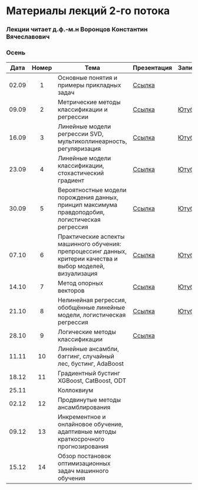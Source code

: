 # Материалы лекций 2-го потока

### Лекции читает д.ф.-м.н Воронцов Константин Вячеславович

### Осень

| Дата | Номер | Тема | Презентация | Запись |
| :---: | :---: | --- | --- | --- |
| 02.09 | 1 | Основные понятия и примеры прикладных задач | [Ссылка](./slides/2_stream/msu25-intro.pdf) | |
| 09.09 | 2 | Метрические методы классификации и регрессии | [Ссылка](./slides/2_stream/msu25-metric.pdf) | [Ютуб](https://youtu.be/uk8oFbMoWzI) |
| 16.09 | 3 | Линейные модели регрессии SVD, мультиколлинеарность, регуляризация | [Ссылка](./slides/2_stream/msu25-lin-regr.pdf) | [Ютуб](https://youtu.be/aSh2C7RIQVo) |
| 23.09 | 4 | Линейные модели классификации, стохастический градиент | [Ссылка](./slides/2_stream/msu25-lin-sg.pdf) | [Ютуб](https://youtu.be/8O39FXtwW00) |
| 30.09 | 5 | Вероятностные модели порождения данных, принцип максимума правдоподобия, логистическая регрессия | [Ссылка](./slides/2_stream/msu25-mle.pdf) | [Ютуб](https://youtu.be/UAlkI_aqMyw) |
| 07.10 | 6 | Практические аспекты машинного обучения: препроцессинг данных, критерии качества и выбор моделей, визуализация | [Ссылка](./slides/2_stream/msu25-pre-post.pdf) | [Ютуб](https://youtu.be/KoeOanwEb60) |
| 14.10 | 7 | Метод опорных векторов | [Ссылка](./slides/2_stream/msu25-svm.pdf) | [Ютуб](https://youtu.be/wdSbT51_-Bk) |
| 21.10 | 8 | Нелинейная регрессия, обобщённые линейные модели, логистическая регрессия | [Ссылка](./slides/2_stream/msu25-nonlin-regr.pdf) | [Ютуб](https://youtu.be/37n728-BsPA) |
| 28.10 | 9 | Логические методы классификации | [Ссылка](./slides/2_stream/msu25-logic.pdf) | |
| 11.11 | 10 | Линейные ансамбли, бэггинг, случайный лес, бустинг, AdaBoost |   | |
| 18.12 | 11 | Градиентный бустинг XGBoost, CatBoost, ODT |   | |
| 25.11 |    | Коллоквиум |   | |
| 02.12 | 12 | Продвинутые методы ансамблирования |   | |
| 09.12 | 13 | Инкрементное и онлайновое обучение, адаптивные методы краткосрочного прогнозирования |   | |
| 15.12 | 14 | Обзор постановок оптимизационных задач машинного обучения |   | |
